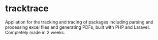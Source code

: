 # tracktrace
 
Appliation for the tracking and tracing of packages including parsing and processing excel files and generating PDFs, built with PHP and Laravel.
Completely made in 2 weeks.

